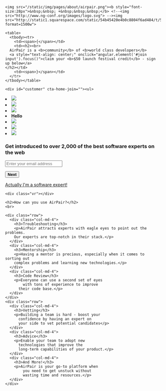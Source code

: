 
<script>
var i = 0;
var j = 0;
var k = 0;
var l = 0;
var m = 0;
var n = 0;
var o = 0;
$(document).ready(function(){
   $('.entry-title').css('display', 'none').remove();
    $('#posts').css('display', 'none').remove();
    $('.rail1CTA').css('display', 'none').remove();
    $('hr').css('display', 'none').remove();
    $('.share').css('border-bottom', '0px');
    
    
    // These are the jQuery events that control customer submission
    
    $( "#nextButton" ).click(function(event) {
        event.preventDefault();
        if(i==0){
            $(this).fadeOut();
            $('#emailContainer').fadeOut(400, 'swing', function(){
                $('#submitButton').fadeIn();
                $('#fullnameContainer').fadeIn();
            });

            i++;
        }
    });
    $( "#submitButton" ).click(function(event) {
        event.preventDefault();
        if(j==0){
            var email = $('#email').val();
            var fullname = $('#fullname').val();
            url="https://script.google.com/macros/s/AKfycbxd1Kr6ITi7uOfnGTh4iYl92K8stAHNR4N0tpH2s1pUv_4fRaNA/exec";
            try{
                var getting=$.get(url,{col1:email, col2:fullname});
            }
            catch(e){console.log("just a safari bug");}
            
            $(this).fadeOut();
            $('#fullnameContainer').fadeOut(400, 'swing', function(){
                
               $('#thankyou').fadeIn();
                
            });
            
            j++;
        }
    });
    
        // These are the jQuery events that control expert submission
    
    $( "#nextButtonEmailExpert" ).click(function(event) {
        event.preventDefault();
        if(k==0){
            $(this).fadeOut();
            $('#emailContainerExpert').fadeOut(400, 'swing', function(){
                $('#NextButtonFullnameExpert').fadeIn();
                $('#fullnameContainerExpert').fadeIn();
            });

            k++;
        }
    });
    $( "#nextButtonFullnameExpert" ).click(function(event) {
        event.preventDefault();
        if(l==0){
            $(this).fadeOut();
            $('#fullnameContainerExpert').fadeOut(400, 'swing', function(){
                $('#NextButtonGithubExpert').fadeIn();
                $('#githubContainerExpert').fadeIn();
            });

            l++;
        }
    });
    $( "#nextButtonGithubExpert" ).click(function(event) {
        event.preventDefault();
        if(m==0){
            $(this).fadeOut();
            $('#githubContainerExpert').fadeOut(400, 'swing', function(){
                $('#NextButtonStackoverflowExpert').fadeIn();
                $('#stackoverflowContainerExpert').fadeIn();
            });

            m++;
        }
    });
    $( "#nextButtonStackoverflowExpert" ).click(function(event) {
        event.preventDefault();
        if(n==0){
            $(this).fadeOut();
            $('#stackoverflowContainerExpert').fadeOut(400, 'swing', function(){
                $('#NextButtonTwitterExpert').fadeIn();
                $('#twitterContainerExpert').fadeIn();
            });

            n++;
        }
    });
    $( "#nextButtonTwitterExpert" ).click(function(event) {
        event.preventDefault();
        if(o==0){
            $(this).fadeOut();
            $('#twitterContainerExpert').fadeOut(400, 'swing', function(){
                $('#submitButtonExpert').fadeIn();
                $('#linkedinContainerExpert').fadeIn();
            });

            o++;
        }
    });
    
    
    
    
    $( "#submitButtonExpert" ).click(function(event) {
        event.preventDefault();
        if(j==0){
            var email = $('#emailExpert').val();
            var fullname = $('#fullnameExpert').val();
            var github = $('#githubExpert').val();
            var stackoverflow = $('#stackoverflowExpert').val();
            var twitter = $('#twitterExpert').val();
            var linkedin = $('#linkedinExpert').val();
            url="https://script.google.com/macros/s/1-v5PT9yHr8GvZa4y3V99D2cfR4fEBQrOT7F9m7guHLg/exec";
            try{
                var getting=$.get(url,{col1:email, col2:fullname, col3:github, col4:stackoverflow, col5:twitter, col6:linkedin});
            }
            catch(e){console.log("just a safari bug");}
            
            $(this).fadeOut();
            $('#fullnameContainerExpert').fadeOut(400, 'swing', function(){
                
               $('#thankyou').fadeIn();
                
            });
            
            j++;
        }
    });
    
    
    // These jQuery events control the switch from Customer to Expert view
    
    
    $( "#imexpert" ).click(function(event) {
        event.preventDefault();
        $(this).fadeOut(400, 'swing', function(){
            $('#ineedhelp').fadeIn();
        });
        $('#customer').fadeOut(400, 'swing', function(){
            $('#expert').fadeIn();
        });
    });
    $("#ineedhelp").click(function(event) {
        event.preventDefault();
        $(this).fadeOut(400, 'swing', function(){
            $('#imexpert').fadeIn();
            
            $('#expert').fadeOut(400, 'swing', function(){
                $('#customer').fadeIn();
            });
        });

    });
});

</script>

<style>
.entry-title {display:none;}
#posts {display:none;}
.rail1CTA {display:none;}
</style>
<div class="main-wrap">
  <div notifications=""></div>
  <main ng-view="" id="home">

  <section class="header">
 
    <img src="/static/img/pages/about/airpair.png"><b style="font-size:28px">&nbsp;&nbsp; +&nbsp;&nbsp;&nbsp;</b> <!--<img src="http://www.ng-conf.org/images/logo.svg"> --><img src="http://static1.squarespace.com/static/54b45420e4b0c8804f6ad484/t/54d71e49e4b0a551f3b0fc04/1425331408076/?format=1500w">
    
    <table>
      <tbody><tr>
        <td><span>{</span></td>
        <td><h2><br>
      AirPair is a <b>community</b> of <b>world class developers</b>
      <a style="text-align: center;" onclick="angular.element('#join input').focus()">claim your <b>$50 launch festival credit</b> - sign up below</a>
    </h2></td>
        <td><span>}</span></td>
      </tr>
    </tbody></table>
  </section>


  <section id="join">

    <div id="customer" cta-home-join=""><ul>
  <li><img src="//0.gravatar.com/avatar/b56bb22b3a4b83c6b534b4c114671380?s=100"></li>
  <li><img src="//0.gravatar.com/avatar/c01ef7584331527e1c600b85ba6a75f3?s=100"></li>
  <li><img src="//0.gravatar.com/avatar/892cdc57a3a64ea0ad59827bc6d1ddf7?s=100"></li>
  <li class="you nomob">
    <!-- ngIf: !session || !session.email --><b ng-if="!session || !session.email" class="ng-scope">Hello</b><!-- end ngIf: !session || !session.email -->
    <!-- ngIf: session.email -->
  </li>
  <li><img src="//0.gravatar.com/avatar/b988f05edd27e18eb63b0c5abfdc113c?s=100"></li>
  <li><img src="//0.gravatar.com/avatar/f524745bb9975ba777b5c4a9922eb614?s=100"></li>
  <li><img src="//0.gravatar.com/avatar/fbf41c66afb1e3807b7b330c2d8fcc28?s=100"></li>
</ul>


<h3>Get introduced to over 2,000 of the <b>best software experts</b> on the web</h3>



<form id="joinForm" novalidate="" name="joinForm">
<h3 id="thankyou" style="display:none;">Thanks for signing up! We'll contact you shortly!</h3>
  <!-- ngIf: data.email --><div id="emailContainer" class="homeNameDiv" ng-if="data.email" form-group="">
    <input id="email" name="email" form-control="" type="text" placeholder="Enter your email address" >

    
  </div>

  <button id="nextButton" track-click="auth" data="subscribe" class="btn btn-primary" tabindex="33214"><b>Next</b></button>
  
 <div id="fullnameContainer" style="display:none;" class="homeNameDiv"  form-group="">
    <input id="fullname" name="name" form-control="" type="text" placeholder="Enter full name (e.g. John Smith)" required="" tabindex="33212">

    
  </div>

  <button id="submitButton" style="display:none;" track-click="auth" data="subscribe"  type="submit" class="btn btn-primary" tabindex="33214" ><b>Join</b></button>

  <!-- ngIf: data.email --><!-- end ngIf: data.email -->

<span id="imexpert" style="font-size:14px;"><a href="#">Actually I'm a software expert!</a></span> 
</form>


</div>
<!-- END CUSTOMER START EXPERT -->
<div id="expert" style="display:none;" cta-home-join=""><ul>
  <li><img src="//0.gravatar.com/avatar/b56bb22b3a4b83c6b534b4c114671380?s=100"></li>
  <li><img src="//0.gravatar.com/avatar/c01ef7584331527e1c600b85ba6a75f3?s=100"></li>
  <li><img src="//0.gravatar.com/avatar/892cdc57a3a64ea0ad59827bc6d1ddf7?s=100"></li>
  <li class="you nomob">
    <!-- ngIf: !session || !session.email --><b ng-if="!session || !session.email" class="ng-scope">Hello</b><!-- end ngIf: !session || !session.email -->
    <!-- ngIf: session.email -->
  </li>
  <li><img src="//0.gravatar.com/avatar/b988f05edd27e18eb63b0c5abfdc113c?s=100"></li>
  <li><img src="//0.gravatar.com/avatar/f524745bb9975ba777b5c4a9922eb614?s=100"></li>
  <li><img src="//0.gravatar.com/avatar/fbf41c66afb1e3807b7b330c2d8fcc28?s=100"></li>
</ul>


<h3>Make great ideas happen <b>helping developers</b> on the web</h3>



<form id="joinFormExpert" novalidate="" name="joinForm">
<h3 id="thankyouExpert" style="display:none;">Thanks for signing up as an Expert! We'll be in contact!</h3>
  <!-- ngIf: data.email --><div id="emailContainerExpert" class="homeNameDiv" ng-if="data.email" form-group="">
    <input id="emailExpert" name="email" form-control="" type="text" placeholder="Enter your email address" >

    
  </div>

  <button id="nextButtonEmailExpert" track-click="auth" data="subscribe" class="btn btn-primary" tabindex="33214"><b>Next</b></button>
  

  
 <div id="fullnameContainerExpert" style="display:none;" class="homeNameDiv"  form-group="">
<input id="fullnameExpert" name="name" form-control="" type="text" placeholder="Enter full name (e.g. John Smith)" required="" tabindex="33212"  >

    
  </div>
  <button  style="display:none;" id="nextButtonFullnameExpert" track-click="auth" data="subscribe" class="btn btn-primary" tabindex="33214"><b>Next</b></button>

<div id="githubContainerExpert" class="homeNameDiv" ng-if="data.email" form-group="">
    <input id="githubExpert" name="email" form-control="" type="text" placeholder="Enter your github urk" >

    
  </div>
  
    <button  style="display:none;"  id="nextButtonGithubExpert" track-click="auth" data="subscribe" class="btn btn-primary" tabindex="33214"><b>Next</b></button>
  
  <div id="stackoverflowContainerExpert" class="homeNameDiv" ng-if="data.email" form-group="">
    <input id="stackoverflowExpert" name="email" form-control="" type="text" placeholder="Enter your stackoverflow url" >

    
  </div>
  
    <button  style="display:none;"  id="nextButtonStackoverflowExpert" track-click="auth" data="subscribe" class="btn btn-primary" tabindex="33214"><b>Next</b></button>
  
  <div id="twitterContainerExpert" class="homeNameDiv" ng-if="data.email" form-group="">
    <input id="twitterExpert" name="email" form-control="" type="text" placeholder="Enter your twitter url" >

    
  </div>
  
    <button   style="display:none;" id="nextButtonTwitterExpert" track-click="auth" data="subscribe" class="btn btn-primary" tabindex="33214"><b>Next</b></button>
  
  <div id="linkedinContainerExpert" class="homeNameDiv" ng-if="data.email" form-group="">
    <input id="linkedinExpert" name="email" form-control="" type="text" placeholder="Enter your linkedin url" >

    
  </div>

  <button id="submitButtonExpert" style="display:none;" track-click="auth" data="subscribe"  type="submit" class="btn btn-primary" tabindex="33214" ><b>Join</b></button>

  <!-- ngIf: data.email --><!-- end ngIf: data.email -->

<span id="ineedhelp" style="font-size:14px;"><a href="#">erm... on second thoughts I need an expert</a></span>
</form>


</div>





  </section>

  <section class="how">

    <div class="vr"></div>

    <h2>How can you use AirPair?</h2>
    <br>

    <div class="row">
      <div class="col-md-4">
        <h3>Troubleshooting</h3>
        <p>AirPair attracts experts with eagle eyes to point out the problems.
        Our experts are top-notch in their stack.</p>
      </div>
      <div class="col-md-4">
        <h3>Mentorship</h3>
        <p>Having a mentor is precious, especially when it comes to sorting out
        complex problems and learning new technologies.</p>
      </div>
      <div class="col-md-4">
        <h3>Code Review</h3>
        <p>Everyone can use a second set of eyes
            with tons of experience to improve
          their code base.</p>
      </div>
    </div>
    <div class="row">
      <div class="col-md-4">
        <h3>Vetting</h3>
        <p>Building a team is hard - boost your
          confidence by having an expert on
          your side to vet potential candidates</p>
      </div>
      <div class="col-md-4">
        <h3>Advice</h3>
        <p>Enable your team to adopt new
          technologies that improve the
          long-term capabilities of your product.</p>
      </div>
      <div class="col-md-4">
        <h3>And More!</h3>
        <p>AirPair is your go-to platform when
            you need to get unstuck without
            wasting time and resources.</p>
      </div>
    </div>
  </section>

<!-- <div class="vr"></div>
<section class="gaurantee">

  <div class="block">try it out, risk free</div>
  <div class="vr" style="margin-top:-30px"></div>

  <p>We have a 100% satisfaction guarantee</p>

  <label>Warning AirPairing can become addictive once you realized how awesome it is.</label>

</section> -->

  <br><br><br>
    <br><br><br>

  </main>
</div>